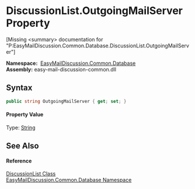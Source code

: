 DiscussionList.OutgoingMailServer Property
==========================================

[Missing &lt;summary> documentation for "P:EasyMailDiscussion.Common.Database.DiscussionList.OutgoingMailServer"]


  **Namespace:**  [EasyMailDiscussion.Common.Database][1]  
  **Assembly:** easy-mail-discussion-common.dll

Syntax
------

```csharp
public string OutgoingMailServer { get; set; }
```

#### Property Value
Type: [String][2]

See Also
--------

#### Reference
[DiscussionList Class][3]  
[EasyMailDiscussion.Common.Database Namespace][1]  

[1]: ../README.md
[2]: https://docs.microsoft.com/dotnet/api/system.string
[3]: README.md